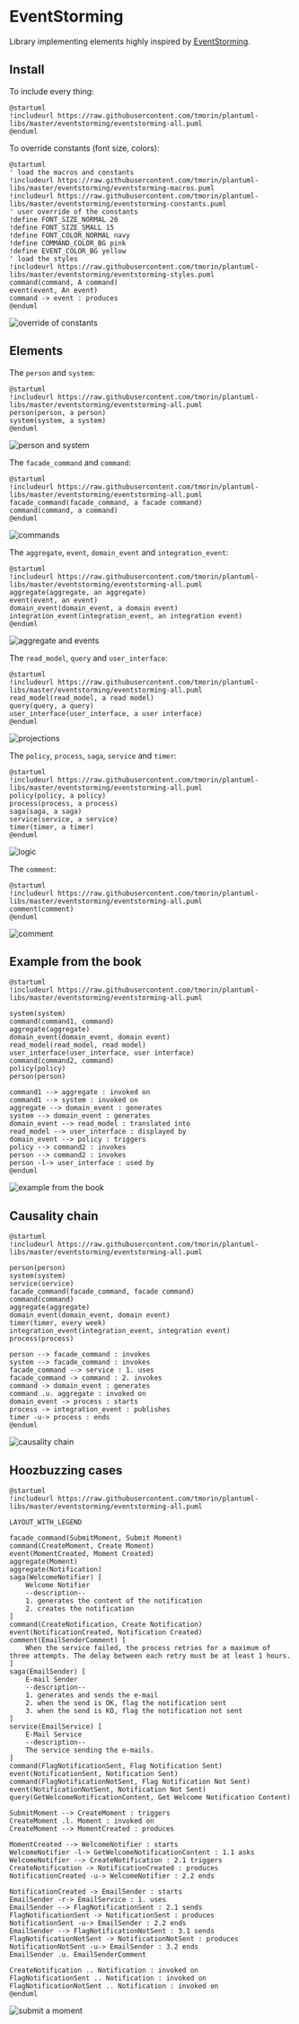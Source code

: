 # EventStorming

Library implementing elements highly inspired by [EventStorming](https://www.eventstorming.com).

## Install

To include every thing:
```plantuml
@startuml
!includeurl https://raw.githubusercontent.com/tmorin/plantuml-libs/master/eventstorming/eventstorming-all.puml
@enduml
```

To override constants (font size, colors):
```plantuml
@startuml
' load the macros and constants
!includeurl https://raw.githubusercontent.com/tmorin/plantuml-libs/master/eventstorming/eventstorming-macros.puml
!includeurl https://raw.githubusercontent.com/tmorin/plantuml-libs/master/eventstorming/eventstorming-constants.puml
' user override of the constants
!define FONT_SIZE_NORMAL 20
!define FONT_SIZE_SMALL 15
!define FONT_COLOR_NORMAL navy
!define COMMAND_COLOR_BG pink
!define EVENT_COLOR_BG yellow
' load the styles
!includeurl https://raw.githubusercontent.com/tmorin/plantuml-libs/master/eventstorming/eventstorming-styles.puml
command(command, A command)
event(event, An event)
command -> event : produces
@enduml
```

![override of constants](http://plantuml.com/plantuml/png/lLBBJiCm4BptAvPJMud4WCIb1wHG0aBAGseH1owL6syR2pyYFrBbxp596b69So_sUcTdnvxr78Ic35oD86bbj0Mg65HQMKULixCRhYhX6NeZe7QkiIj233t5H-vgl_SMJQXrg5nSQKcSr8OhqeZ0zL94WkyjaTGwD0JRK6MTDfAhu-Kf6gJZ9d2kf3YzS12TmszZq2qQmnc2FlIM_F61uO4hXDUo-DXjtx_INL5kyYI3Xxj_i6r0ChX_l8JMPLPkpZn5ssw2rsMU9yNBMF7y1WrNtnEQVgOJEs0T2g5FuShJvAph15vhLeFOO5le8yD_MOpxBIGmXijPprhqQyWhwAFbcGBHqv215JH6Cr-X_G40)

## Elements

The `person` and `system`:
```plantuml
@startuml
!includeurl https://raw.githubusercontent.com/tmorin/plantuml-libs/master/eventstorming/eventstorming-all.puml
person(person, a person)
system(system, a system)
@enduml
```

![person and system](http://plantuml.com/plantuml/png/LOnB3i8m34JtFKNOjHADzzmc3LORoNOYsm5nUuAoOZLlD9zRaKpzYLqfNExD7W2Qtl4iVlMZ6sgkuYWUSsLmhbe46YNnphHJEGmucQC2laRBl2eNEV_TdeXY6uEbeLgLTSezf31fM-mpJdYTyWicRLy0)

The `facade_command` and `command`:
```plantuml
@startuml
!includeurl https://raw.githubusercontent.com/tmorin/plantuml-libs/master/eventstorming/eventstorming-all.puml
facade_command(facade_command, a facade command)
command(command, a command)
@enduml
```

![commands](http://plantuml.com/plantuml/png/LOn13i8m30JlVKMuWKJZEvz1RcBQI8uJEGvylv6W4ZtkxEnUaWJkaRgosyngUm0eVloQREjBRwIXY96O3oM3vQ99e3AAzSmpfwL1ncQaGEzXDIkQawpdD2EphsCmlJ1WfEVuoYZnUevtX-vBt8_SfiFyKuvk1m00)

The `aggregate`, `event`, `domain_event` and `integration_event`:
```plantuml
@startuml
!includeurl https://raw.githubusercontent.com/tmorin/plantuml-libs/master/eventstorming/eventstorming-all.puml
aggregate(aggregate, an aggregate)
event(event, an event)
domain_event(domain_event, a domain event)
integration_event(integration_event, an integration event)
@enduml
```

![aggregate and events](http://plantuml.com/plantuml/png/POxD2eCm3CVlFaLtKvZjVIypeeOQQ5D9q-trL-eKnouXl_z7o8ru3cN18i6igbj-E2VmjfvqBLF9A7DYHLOxf-Wq9Y5sMm3M4iCOQCekGbOKXw-Qofea4ljV6Y44kzL21zuBUb3ip-rkWCr9GzUQVPlDQjlGBIa2yNDthr13PkSZIlLXBw2KZloVqYvVr6_r0m00)

The `read_model`, `query` and `user_interface`:
```plantuml
@startuml
!includeurl https://raw.githubusercontent.com/tmorin/plantuml-libs/master/eventstorming/eventstorming-all.puml
read_model(read_model, a read model)
query(query, a query)
user_interface(user_interface, a user interface)
@enduml
```

![projections](http://plantuml.com/plantuml/png/LOvB3iCW34Jtd8Bk4ga9-rucSi1DaCodnZJgxGjPjCh6cZSpbkRcewNgi3BfNIINXp4CnxnvsUjQ2x9DKJ3AR5Cm4XBxQ391b1fe8hyM4w08ii5tQnL977pShZG1qPpRWs84juJaa8Q_l6lGdVH9etfLvCzmtXwTObHzo-BR5dw2nU6AlTST_NF6Bm00)

The `policy`, `process`, `saga`, `service` and `timer`:
```plantuml
@startuml
!includeurl https://raw.githubusercontent.com/tmorin/plantuml-libs/master/eventstorming/eventstorming-all.puml
policy(policy, a policy)
process(process, a process)
saga(saga, a saga)
service(service, a service)
timer(timer, a timer)
@enduml
```

![logic](http://plantuml.com/plantuml/png/LOjB3iCm20NtEKMwiwKctlSsZeiI9FmHu5IzVMCxcswOuJruO0fKtr2PvaEroCivzfzrHptgLWKuvAIGT0qvEesPCRb2FccDj11kug8N1NPmNbUYcIEc_NzRFD5QheUfPCBmDGFFsS_3x5Gu1n0nDtirr4xYTs_QQ6dZ5G6V6C3SxCLGEob6ODDdoxlO7m00)

The `comment`:
```plantuml
@startuml
!includeurl https://raw.githubusercontent.com/tmorin/plantuml-libs/master/eventstorming/eventstorming-all.puml
comment(comment)
@enduml
```

![comment](http://plantuml.com/plantuml/png/LOmx3iCm34FtdgBTsY7Mdjiuhf08a6H3d_RwyP0b4q4yFhv86-SNq_XvH0nV0Qp-oqvnv9QErhe6QfJM1KAwaSBWgf722zFc8DK33V0tLnxTX7I_jwKobp65npoH2TvNVau0)

## Example from the book

```plantuml
@startuml
!includeurl https://raw.githubusercontent.com/tmorin/plantuml-libs/master/eventstorming/eventstorming-all.puml

system(system)
command(command1, command)
aggregate(aggregate)
domain_event(domain_event, domain event)
read_model(read_model, read model)
user_interface(user_interface, user interface)
command(command2, command)
policy(policy)
person(person)

command1 --> aggregate : invoked on
command1 --> system : invoked on
aggregate --> domain_event : generates
system --> domain_event : generates
domain_event --> read_model : translated into
read_model --> user_interface : displayed by
domain_event --> policy : triggers
policy --> command2 : invokes
person --> command2 : invokes
person -l-> user_interface : used by
@enduml
```

![example from the book](http://plantuml.com/plantuml/png/XPBBRiGW34NtV0NTWPG4JPUpwA-CI70PL1uHaAdozpKXauUcQbVsZG-MxrNUZ1_if62Abjvp7jDLY2Y_EstoVUgd1748FeFFtH2So2v4uyLefS-JiwqrVH9EfWnHm0Efb4DqnkkpQgMrtOWF24apmexLmWakTT8hjjPBGzUE4wbr12qpiAtZH0KdZRyjszbHDBGgkYXE8aXrSq61PNlRqDBJfUUacBiPD1S_vG3iB1jQDDtqowdlXrF7OCqmirfGGap1ireuURwyqBRze9iPUiNjZ_05YWP_PcewPs1_LuYZTUGqU8WuIsk-VpEdGI7tX93BKVfa4LJ5VJWakR3dc91N9k7_C2FUpw-hQoRBMgCr9hA6jGoVKMvEqvhTVrFxso7ueTpm0m00)

## Causality chain

```plantuml
@startuml
!includeurl https://raw.githubusercontent.com/tmorin/plantuml-libs/master/eventstorming/eventstorming-all.puml

person(person)
system(system)
service(service)
facade_command(facade_command, facade command)
command(command)
aggregate(aggregate)
domain_event(domain_event, domain event)
timer(timer, every week)
integration_event(integration_event, integration event)
process(process)

person --> facade_command : invokes
system --> facade_command : invokes
facade_command --> service : 1. uses
facade_command -> command : 2. invokes
command -> domain_event : generates
command .u. aggregate : invoked on
domain_event -> process : starts
process -> integration_event : publishes
timer -u-> process : ends
@enduml
```

![causality chain](http://plantuml.com/plantuml/png/VP7BRiCW44NtVCLqXoKRgrrcaL-9Y3qbA3mi1XBbxpj-rcwaRZo-m-72N3viw5pfiIG7jvm7EhLjqazbRBwLQo5CNGmPGrPTz6tsCTdG3aw7NBnhdBrIwpLbJ2q-cA8SaxV175MZdLC3Rn1Ym4GnoBbKWbwyrykviCJqi1tAfLRYMtUwnmkVxNNevL7MC6jOT2LMRcjeOn8QdL5kVvNeezSsNAOhohseOLOmgKfawp79wLkFlVI29-Az4fOZCKbd6rURjquDkzPgEAJO8P5SQhNc0KrpXkDmS6A3HxmZBI7zp_nP6DabH8O-5V1BlaDd-3NwKflNRdsV3aC60_94EqOL1LkqstrwYE4Gy-Yr3CqGPPqohMcCQs_nCJMKgxDquyEc5u2c74mmzFG3)

## Hoozbuzzing cases

```plantuml
@startuml
!includeurl https://raw.githubusercontent.com/tmorin/plantuml-libs/master/eventstorming/eventstorming-all.puml

LAYOUT_WITH_LEGEND

facade_command(SubmitMoment, Submit Moment)
command(CreateMoment, Create Moment)
event(MomentCreated, Moment Created)
aggregate(Moment)
aggregate(Notification)
saga(WelcomeNotifier) [
    Welcome Notifier
    --description--
    1. generates the content of the notification
    2. creates the notification
]
command(CreateNotification, Create Notification)
event(NotificationCreated, Notification Created)
comment(EmailSenderComment) [
    When the service failed, the process retries for a maximum of three attempts. The delay between each retry must be at least 1 hours.
]
saga(EmailSender) [
    E-mail Sender
    --description--
    1. generates and sends the e-mail
    2. when the send is OK, flag the notification sent
    3. when the send is KO, flag the notification not sent
]
service(EmailService) [
    E-Mail Service
    --description--
    The service sending the e-mails.
]
command(FlagNotificationSent, Flag Notification Sent)
event(NotificationSent, Notification Sent)
command(FlagNotificationNotSent, Flag Notification Not Sent)
event(NotificationNotSent, Notification Not Sent)
query(GetWelcomeNotificationContent, Get Welcome Notification Content)

SubmitMoment --> CreateMoment : triggers
CreateMoment .l. Moment : invoked on
CreateMoment --> MomentCreated : produces

MomentCreated --> WelcomeNotifier : starts
WelcomeNotifier -l-> GetWelcomeNotificationContent : 1.1 asks
WelcomeNotifier --> CreateNotification : 2.1 triggers
CreateNotification -> NotificationCreated : produces
NotificationCreated -u-> WelcomeNotifier : 2.2 ends

NotificationCreated -> EmailSender : starts
EmailSender -r-> EmailService : 1. uses
EmailSender --> FlagNotificationSent : 2.1 sends
FlagNotificationSent -> NotificationSent : produces
NotificationSent -u-> EmailSender : 2.2 ends
EmailSender --> FlagNotificationNotSent : 3.1 sends
FlagNotificationNotSent -> NotificationNotSent : produces
NotificationNotSent -u-> EmailSender : 3.2 ends
EmailSender .u. EmailSenderComment

CreateNotification .. Notification : invoked on
FlagNotificationSent .. Notification : invoked on
FlagNotificationNotSent .. Notification : invoked on
@enduml
```

![submit a moment](http://plantuml.com/plantuml/png/bLLDRzim3BthLt2t18WLfBtrK63eicxero4PYc4O2iLc7A6sd4bok_xxqP8_PCVkjfn2yZsHZoBb3rB5MPbWgJCuM7iq5ykb5gyybVPGxag3EYwKHMLvNEHBcnTQgkKn4ygMUHPbScUMkJ0MzH9V26LieNEfqhuLYIpZHo8mTlln-yEtxTFZr-sNfzlrzVh-4sDx4Oi4doX1BbGosvIxNDgx8gSJ5k0jyEQSDQ0hZS9Y0_9M2tB9PzxoeMHH1sjeCcSYJJMcz7_Mq3hFVM7bNiR2oaBDcH6fc3rYHhdHHr3FuGS3-jLkQFpE6KK9cbZBOyMF8kTRSKXHeQRZ3TW3GjrNAFREL45AHpZZ4BjQpMdyvw0FORrjD_eYV4z2NzkPqDdrfyfGKTQvaDa6LOBwohjQxGTKhZQQaXSP8-m9MHrO-OwwYD4Oq6Yr90txGeE0NFoMUPbxqHeHXBMO7wtXi2LIWfbuWntQLwIZKSG7nt-3l3IM_0I736dUO0M7ejI6KolSzGHLDkMjeye7tlblzq8T9J4gyIr7Tq1p6Q-TMa990myt2zXd8ZsvdWfX7UryX7RpC4KZmrD9a-ze8yiPdQuxhyjv9uLjWukfSjCU1gfSvveX-apbX4EmSKjLUVkpiGcswnG_0frAGF-dSf0ncQUbJJ1-bQZVPjTeUyjQJxjVjmLGUB2rpUHxn9ony0MYtbv2-Dh01T14fobgmtf-dd5e8LAz5C-O02rh3rITrdkO24khafIqB8pr8nLsyEmGsbYXhM73G9GH-btfn5tn5GZpFC9kHVPQSa63lnhAxI68D_AcXAB6mb4vAksCdq6rVMoST0d1bdUT29sHxb1-z2lHGD-n0OvWOrDVAtPl01i530JNf56r7b-UrDtA_5j5zRmJvNoog0OpgAkZZfRMiawhEn-hZfSSJZy4R6mYE8V130MxCDhI_s8qbRz7-WC0)
